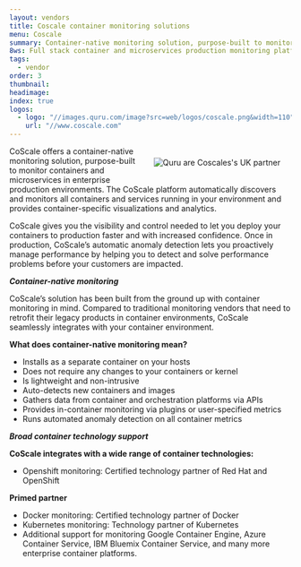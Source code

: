 ```yaml
---
layout: vendors
title: Coscale container monitoring solutions
menu: Coscale
summary: Container-native monitoring solution, purpose-built to monitor containers and microservices
8ws: Full stack container and microservices production monitoring platform
tags:
  - vendor
order: 3
thumbnail:
headimage:
index: true
logos:
  - logo: "//images.quru.com/image?src=web/logos/coscale.png&width=110"
    url: "//www.coscale.com"
---
```


<div id="image" style="float: right; padding: 20px 20px"> <img class="clickable" src="http://images.quru.com/image?src=web/logos/coscale.png&width=300" title="Coscale" alt="Quru are Coscales's UK partner"> </div>


 CoScale offers a container-native monitoring solution, purpose-built to monitor containers and microservices in enterprise production environments. The CoScale platform automatically discovers and monitors all containers and services running in your environment and provides container-specific visualizations and analytics.

CoScale gives you the visibility and control needed to let you deploy your containers to production faster and with increased confidence. Once in production, CoScale’s automatic anomaly detection lets you proactively manage performance by helping you to detect and solve performance problems before your customers are impacted.

***Container-native monitoring***

CoScale’s solution has been built from the ground up with container monitoring in mind. Compared to traditional monitoring vendors that need to retrofit their legacy products in container environments, CoScale seamlessly integrates with your container environment.

**What does container-native monitoring mean?**
* Installs as a separate container on your hosts
* Does not require any changes to your containers or kernel
* Is lightweight and non-intrusive
* Auto-detects new containers and images
* Gathers data from container and orchestration platforms via APIs
* Provides in-container monitoring via plugins or user-specified metrics
* Runs automated anomaly detection on all container metrics

***Broad container technology support***

**CoScale integrates with a wide range of container technologies:**
* Openshift monitoring: Certified technology partner of Red Hat and OpenShift

**Primed partner**
* Docker monitoring: Certified technology partner of Docker
* Kubernetes monitoring: Technology partner of Kubernetes
* Additional support for monitoring Google Container Engine, Azure Container Service, IBM Bluemix Container Service, and many more enterprise container platforms.
